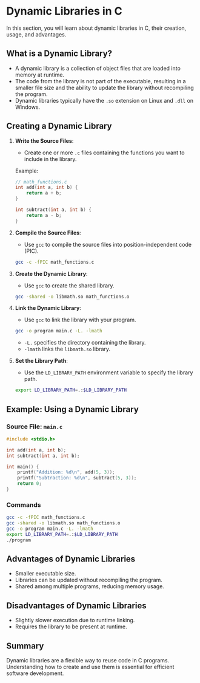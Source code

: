 # Dynamic Libraries in C

In this section, you will learn about dynamic libraries in C, their creation, usage, and advantages.

## What is a Dynamic Library?
- A dynamic library is a collection of object files that are loaded into memory at runtime.
- The code from the library is not part of the executable, resulting in a smaller file size and the ability to update the library without recompiling the program.
- Dynamic libraries typically have the `.so` extension on Linux and `.dll` on Windows.

## Creating a Dynamic Library

1. **Write the Source Files**:
   - Create one or more `.c` files containing the functions you want to include in the library.

   Example:
   ```c
   // math_functions.c
   int add(int a, int b) {
       return a + b;
   }

   int subtract(int a, int b) {
       return a - b;
   }
   ```

2. **Compile the Source Files**:
   - Use `gcc` to compile the source files into position-independent code (PIC).
   ```bash
   gcc -c -fPIC math_functions.c
   ```

3. **Create the Dynamic Library**:
   - Use `gcc` to create the shared library.
   ```bash
   gcc -shared -o libmath.so math_functions.o
   ```

4. **Link the Dynamic Library**:
   - Use `gcc` to link the library with your program.
   ```bash
   gcc -o program main.c -L. -lmath
   ```

   - `-L.` specifies the directory containing the library.
   - `-lmath` links the `libmath.so` library.

5. **Set the Library Path**:
   - Use the `LD_LIBRARY_PATH` environment variable to specify the library path.
   ```bash
   export LD_LIBRARY_PATH=.:$LD_LIBRARY_PATH
   ```

## Example: Using a Dynamic Library

### Source File: `main.c`
```c
#include <stdio.h>

int add(int a, int b);
int subtract(int a, int b);

int main() {
    printf("Addition: %d\n", add(5, 3));
    printf("Subtraction: %d\n", subtract(5, 3));
    return 0;
}
```

### Commands
```bash
gcc -c -fPIC math_functions.c
gcc -shared -o libmath.so math_functions.o
gcc -o program main.c -L. -lmath
export LD_LIBRARY_PATH=.:$LD_LIBRARY_PATH
./program
```

## Advantages of Dynamic Libraries
- Smaller executable size.
- Libraries can be updated without recompiling the program.
- Shared among multiple programs, reducing memory usage.

## Disadvantages of Dynamic Libraries
- Slightly slower execution due to runtime linking.
- Requires the library to be present at runtime.

## Summary
Dynamic libraries are a flexible way to reuse code in C programs. Understanding how to create and use them is essential for efficient software development.